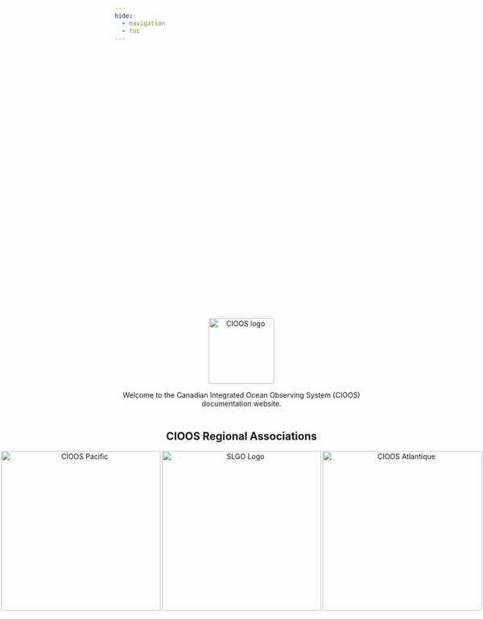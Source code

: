 ```yaml
---
hide:
  - navigation
  - toc
---
```


#

<div style="display: flex; flex-direction: column; align-items: center; justify-content: center; text-align: center; min-height: 40vh;">
  <a href="https://cioos.ca/">
    <img src="./../assets/logos/cioos-national-color_en.svg" alt="CIOOS logo" style="height: 130px;">
  </a>

  <p>Welcome to the Canadian Integrated Ocean Observing System (CIOOS) documentation website.</p>

  <h2>CIOOS Regional Associations</h2>

  <div style="display: flex; flex-direction: row; align-items: center; justify-content: center; gap: 3px;">
    <a href="https://cioospacific.ca/">
      <img src="./../assets/logos/CioosPac_EN.PNG" alt="CIOOS Pacific" style="width: 33vw;">
    </a>
    <a href="https://ogsl.ca/en/home-slgo/">
      <img src="./../assets/logos/SLGO_Logo.png" alt="SLGO Logo" style="width: 33vw;">
    </a>
    <a href="https://cioosatlantic.ca/">
      <img src="./../assets/logos/CioosAtl_EN.PNG" alt="CIOOS Atlantique" style="width: 33vw;">
    </a>
  </div>
</div>
